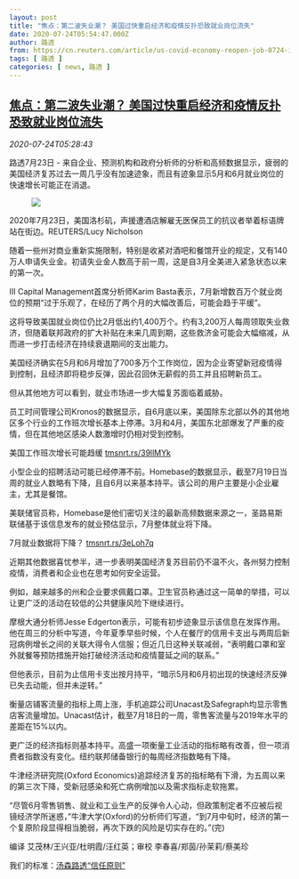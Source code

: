 ```yaml
---
layout: post
title: "焦点：第二波失业潮？ 美国过快重启经济和疫情反扑恐致就业岗位流失"
date: 2020-07-24T05:54:47.000Z
author: 路透
from: https://cn.reuters.com/article/us-covid-economy-reopen-job-0724-idCNKCS24P0EZ
tags: [ 路透 ]
categories: [ news, 路透 ]
---
```

<!--1595570087000-->
[焦点：第二波失业潮？ 美国过快重启经济和疫情反扑恐致就业岗位流失](https://cn.reuters.com/article/us-covid-economy-reopen-job-0724-idCNKCS24P0EZ)
------

<div>
<div><i>2020-07-24T05:28:43</i></div><div class="StandardArticleBody_body"><p>路透7月23日 - 来自企业、预测机构和政府分析师的分析和高频数据显示，疲弱的美国经济复苏过去一周几乎没有加速迹象，而且有迹象显示5月和6月就业岗位的快速增长可能正在消退。 </p><div class="PrimaryAsset_container"><div class="Image_container" tabindex="-1"><figure class="Image_zoom" style="padding-bottom:"><div class="LazyImage_container LazyImage_dark" style="background-image:none"><img src="//s2.reutersmedia.net/resources/r/?m=02&amp;d=20200724&amp;t=2&amp;i=1526948682&amp;r=LYNXNPEG6N07G&amp;w=600" aria-label="2020年7月23日，美国洛杉矶，声援遭酒店解雇无医保员工的抗议者举着标语牌站在街边。REUTERS/Lucy Nicholson"/><div class="LazyImage_image LazyImage_fallback" style="background-image:url(//s2.reutersmedia.net/resources/r/?m=02&amp;d=20200724&amp;t=2&amp;i=1526948682&amp;r=LYNXNPEG6N07G&amp;w=600);background-position:center center;background-color:inherit"></div></div><div class="Image_expand-button" aria-label="Expand Image Slideshow" role="button" tabindex="0"></div></figure><figcaption><div class="Image_caption"><span>2020年7月23日，美国洛杉矶，声援遭酒店解雇无医保员工的抗议者举着标语牌站在街边。REUTERS/Lucy Nicholson</span></div></figcaption></div></div><p>随着一些州对商业重新实施限制，特别是收紧对酒吧和餐馆开业的规定，又有140万人申请失业金。初请失业金人数高于前一周，这是自3月全美进入紧急状态以来的第一次。 </p><p>III Capital Management首席分析师Karim Basta表示，7月新增数百万个就业岗位的预期“过于乐观了，在经历了两个月的大幅改善后，可能会趋于平缓”。 </p><p>这将导致美国就业岗位仍比2月低出约1,400万个。约有3,200万人每周领取失业救济，但随着联邦政府的扩大补贴在未来几周到期，这些救济金可能会大幅缩减，从而进一步打击经济在持续衰退期间的支出能力。 </p><p>美国经济确实在5月和6月增加了700多万个工作岗位，因为企业寄望新冠疫情得到控制，且经济即将稳步反弹，因此召回休无薪假的员工并且招聘新员工。 </p><p>但从其他地方可以看到，就业市场进一步大幅复苏面临着威胁。 </p><p>员工时间管理公司Kronos的数据显示，自6月底以来，美国除东北部以外的其他地区多个行业的工作班次增长基本上停滞。3月和4月，美国东北部爆发了严重的疫情，但在其他地区感染人数激增时仍相对受到控制。 </p><p>美国工作班次增长可能趋缓 <a href="https://tmsnrt.rs/39llMYk">tmsnrt.rs/39llMYk</a> </p><p>小型企业的招聘活动可能已经停滞不前。Homebase的数据显示，截至7月19日当周的就业人数略有下降，且自6月以来基本持平。该公司的用户主要是小企业雇主，尤其是餐馆。 </p><p>美联储官员称，Homebase是他们密切关注的最新高频数据来源之一，圣路易斯联储基于该信息发布的就业预估显示，7月整体就业将下降。 </p><p>7月就业数据将下降？ <a href="https://tmsnrt.rs/3eLoh7q">tmsnrt.rs/3eLoh7q</a>     </p><p>近期其他数据喜忧参半，进一步表明美国经济复苏目前仍不温不火，各州努力控制疫情，消费者和企业也在思考如何安全运营。 </p><p>例如，越来越多的州和企业要求佩戴口罩。卫生官员称通过这一简单的举措，可以让更广泛的活动在较低的公共健康风险下继续进行。 </p><p>摩根大通分析师Jesse Edgerton表示，可能有初步迹象显示该信息在发挥作用。他在周三的分析中写道，今年夏季早些时候，个人在餐厅的信用卡支出与两周后新冠病例增长之间的关联大得令人信服；但近几日这种关联减弱，“表明戴口罩和室外就餐等预防措施开始打破经济活动和疫情蔓延之间的联系。” </p><p>但他表示，目前为止信用卡支出按月持平，“暗示5月和6月初出现的快速经济反弹已失去动能，但并未逆转。” </p><p>衡量店铺客流量的指标上周上涨，手机追踪公司Unacast及Safegraph均显示零售店客流量增加。Unacast估计，截至7月18日的一周，零售客流量与2019年水平的差距在15%以内。 </p><p>更广泛的经济指标则基本持平。高盛一项衡量工业活动的指标略有改善，但一项消费者指数没有变化。纽约联邦储备银行的每周经济指数略有下降。 </p><p>牛津经济研究院(Oxford Economics)追踪经济复苏的指标略有下滑，为五周以来的第三次下降，受新冠感染和死亡病例增加以及需求指标走软拖累。 </p><p>“尽管6月零售销售、就业和工业生产的反弹令人心动，但政策制定者不应被后视镜经济学所迷惑，”牛津大学(Oxford)的分析师们写道，“到7月中旬时，经济的第一个复原阶段显得相当脆弱，再次下跌的风险是切实存在的。”(完) </p><div class="Attribution_container"><div class="Attribution_attribution"><p class="Attribution_content">编译 艾茂林/王兴亚/杜明霞/汪红英；审校 李春喜/郑茵/孙茉莉/蔡美珍 </p></div></div><div class="StandardArticleBody_trustBadgeContainer"><span class="StandardArticleBody_trustBadgeTitle">我们的标准：</span><span class="trustBadgeUrl"><a href="https://www.thomsonreuters.cn/content/dam/openweb/documents/pdf/china/brochures/about-us-1.pdf">汤森路透“信任原则”</a></span></div></div>
</div>
